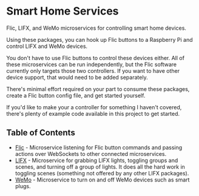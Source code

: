 # Smart Home Services
Flic, LIFX, and WeMo microservices for controlling smart home devices.

Using these packages, you can hook up Flic buttons to a Raspberry Pi and control LIFX and WeMo devices.

You don't have to use Flic buttons to control these devices either. All of these microservices can be run independently, but the Flic software currently only targets those two controllers. If you want to have other device support, that would need to be added separately.

There's minimal effort required on your part to consume these packages, create a Flic button config file, and get started yourself.

If you'd like to make your a controller for something I haven't covered, there's plenty of example code available in this project to get started.

## Table of Contents

- [Flic](packages/flic) - Microservice listening for Flic button commands and passing actions over WebSockets to other connected microservices.
- [LIFX](packages/lifx) - Microservice for grabbing LIFX lights, toggling groups and scenes, and turning off a group of lights. It does all the hard work in toggling scenes (something not offered by any other LIFX packages).
- [WeMo](packages/wemo) - Microservice to turn on and off WeMo devices such as smart plugs.
